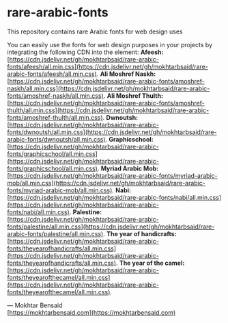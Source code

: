 # rare-arabic-fonts
This repository contains rare Arabic fonts for web design uses

You can easily use the fonts for web design purposes in your projects by integrating the following CDN into the <head> element:
<strong>Afeesh:</strong> [https://cdn.jsdelivr.net/gh/mokhtarbsaid/rare-arabic-fonts/afeesh/all.min.css](https://cdn.jsdelivr.net/gh/mokhtarbsaid/rare-arabic-fonts/afeesh/all.min.css).
<strong>Ali Moshref Naskh:</strong> [https://cdn.jsdelivr.net/gh/mokhtarbsaid/rare-arabic-fonts/amoshref-naskh/all.min.css](https://cdn.jsdelivr.net/gh/mokhtarbsaid/rare-arabic-fonts/amoshref-naskh/all.min.css).
<strong>Ali Moshref Thulth:</strong> [https://cdn.jsdelivr.net/gh/mokhtarbsaid/rare-arabic-fonts/amoshref-thulth/all.min.css](https://cdn.jsdelivr.net/gh/mokhtarbsaid/rare-arabic-fonts/amoshref-thulth/all.min.css).
<strong>Dwnoutsh:</strong> [https://cdn.jsdelivr.net/gh/mokhtarbsaid/rare-arabic-fonts/dwnoutsh/all.min.css](https://cdn.jsdelivr.net/gh/mokhtarbsaid/rare-arabic-fonts/dwnoutsh/all.min.css).
<strong>Graphicschool:</strong> [https://cdn.jsdelivr.net/gh/mokhtarbsaid/rare-arabic-fonts/graphicschool/all.min.css](https://cdn.jsdelivr.net/gh/mokhtarbsaid/rare-arabic-fonts/graphicschool/all.min.css).
<strong>Myriad Arabic Mob:</strong> [https://cdn.jsdelivr.net/gh/mokhtarbsaid/rare-arabic-fonts/myriad-arabic-mob/all.min.css](https://cdn.jsdelivr.net/gh/mokhtarbsaid/rare-arabic-fonts/myriad-arabic-mob/all.min.css).
<strong>Nabi:</strong> [https://cdn.jsdelivr.net/gh/mokhtarbsaid/rare-arabic-fonts/nabi/all.min.css](https://cdn.jsdelivr.net/gh/mokhtarbsaid/rare-arabic-fonts/nabi/all.min.css).
<strong>Palestine:</strong> [https://cdn.jsdelivr.net/gh/mokhtarbsaid/rare-arabic-fonts/palestine/all.min.css](https://cdn.jsdelivr.net/gh/mokhtarbsaid/rare-arabic-fonts/palestine/all.min.css).
<strong>The year of handicrafts:</strong> [https://cdn.jsdelivr.net/gh/mokhtarbsaid/rare-arabic-fonts/theyearofhandicrafts/all.min.css](https://cdn.jsdelivr.net/gh/mokhtarbsaid/rare-arabic-fonts/theyearofhandicrafts/all.min.css).
<strong>The year of the camel:</strong> [https://cdn.jsdelivr.net/gh/mokhtarbsaid/rare-arabic-fonts/theyearofthecamel/all.min.css](https://cdn.jsdelivr.net/gh/mokhtarbsaid/rare-arabic-fonts/theyearofthecamel/all.min.css).


— Mokhtar Bensaid  
[https://mokhtarbensaid.com](https://mokhtarbensaid.com)